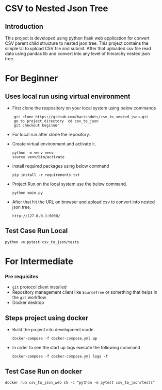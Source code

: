 # CSV to Nested Json Tree

## Introduction
This project is developed using python flask web application for convert CSV parent child structure to nested json tree.
This project contains the simple UI to upload CSV file and submit. After that uploaded csv file read data using pandas lib and convert into any level of hierarchy nested json tree.

# For Beginner

## Uses local run using virtual environment

- First clone the respository on your local system using below commands
```
    git clone https://github.com/harishdots/csv_to_nested_json.git
    go to project directory  cd csv_to_json
    git checkout beginner
```

- For local run after clone the repository.
* Create virtual environment and activate it.
    ```
    python -m venv venv
    source venv/bin/activate
    ```
* Install required packages using below command
    ```
    pip install -r requirements.txt
    ```
* Project Run on the local system use the below command.
    ```
    python main.py    
    ```
* After that hit the URL on browser and upload csv to convert into nested json tree.
    ```
    http://127.0.0.1:5000/  
    ```

## Test Case Run Local
```
python -m pytest csv_to_json/tests
```

# For Intermediate

### Pre requisites
- `git` protocol client installed
- Repository management client like `SourceTree` or something that helps in the `git` workflow
- Docker desktop

## Steps project using docker

* Build the project into development mode.
    ```
    docker-compose -f docker-compose.yml up
    ```
- In order to see the start up logs execute the following command
    ```
    docker-compose -f docker-compose.yml logs -f
    ```

## Test Case Run on docker
```
docker run csv_to_json_web sh -c "python -m pytest csv_to_json/tests"
```
